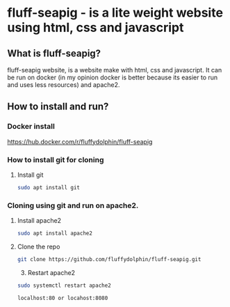 # fluff-seapig - is a lite weight website using html, css and javascript

## What is fluff-seapig?
fluff-seapig website, is a website make with html, css and javascript. It can be run on docker (in my opinion docker is better because its easier to run and uses less resources) and apache2.

## How to install and run?

### Docker install

https://hub.docker.com/r/fluffydolphin/fluff-seapig

### How to install git for cloning

1. Install git
   ```sh
   sudo apt install git
   ```


### Cloning using git and run on apache2.

1. Install apache2
   ```sh
   sudo apt install apache2
   ```
2. Clone the repo
   ```sh
   git clone https://github.com/fluffydolphin/fluff-seapig.git
   ```
   3. Restart apache2
   ```sh
   sudo systemctl restart apache2
   ```
      ```sh
      localhost:80 or locahost:8080
      ```
